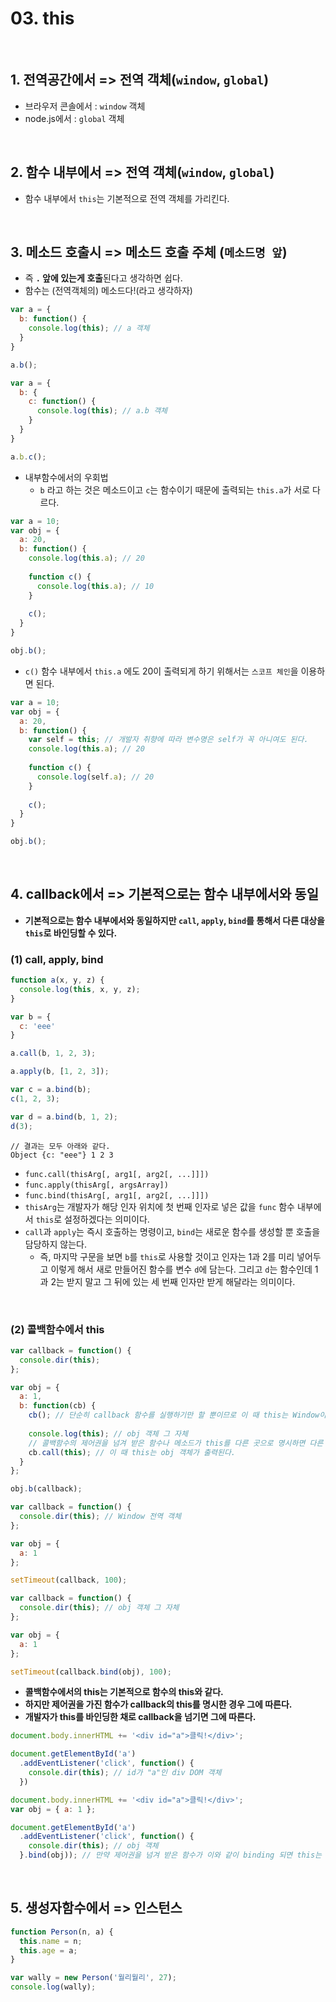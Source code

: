 # 03. this

<br>

## 1. 전역공간에서 => 전역 객체(`window`, `global`)

- 브라우저 콘솔에서 : `window` 객체
- node.js에서 : `global` 객체

<br>

## 2. 함수 내부에서 => 전역 객체(`window`, `global`)

- 함수 내부에서 `this`는 기본적으로 전역 객체를 가리킨다.

<br>

## 3. 메소드 호출시 => 메소드 호출 주체 (`메소드명 앞`)

- 즉 <b>`.` 앞에 있는게 호출</b>된다고 생각하면 쉽다.
- 함수는 (전역객체의) 메소드다!(라고 생각하자)

```javascript
var a = {
  b: function() {
    console.log(this); // a 객체
  }
}

a.b();
```

```javascript
var a = {
  b: {
    c: function() {
      console.log(this); // a.b 객체
    }
  }
}

a.b.c();
```

- 내부함수에서의 우회법
  - `b` 라고 하는 것은 메소드이고 `c`는 함수이기 때문에 출력되는 `this.a`가 서로 다르다.

```javascript
var a = 10;
var obj = {
  a: 20,
  b: function() {
    console.log(this.a); // 20
      
    function c() {
      console.log(this.a); // 10
    }
    
    c();
  }
}

obj.b();
```

- `c()` 함수 내부에서 `this.a` 에도 20이 출력되게 하기 위해서는 `스코프 체인`을 이용하면 된다.

```javascript
var a = 10;
var obj = {
  a: 20,
  b: function() {
    var self = this; // 개발자 취향에 따라 변수명은 self가 꼭 아니여도 된다.
    console.log(this.a); // 20
      
    function c() {
      console.log(self.a); // 20
    }
    
    c();
  }
}

obj.b();
```

<br>

## 4. callback에서 => 기본적으로는 함수 내부에서와 동일

- <b>기본적으로는 함수 내부에서와 동일하지만 `call`, `apply`, `bind`를 통해서 다른 대상을 `this`로 바인딩할 수 있다.</b>

### (1) call, apply, bind

```javascript
function a(x, y, z) {
  console.log(this, x, y, z);
}

var b = {
  c: 'eee'
}

a.call(b, 1, 2, 3);

a.apply(b, [1, 2, 3]);

var c = a.bind(b);
c(1, 2, 3);

var d = a.bind(b, 1, 2);
d(3);
```

```
// 결과는 모두 아래와 같다.
Object {c: "eee"} 1 2 3
```

- `func.call(thisArg[, arg1[, arg2[, ...]]])`
- `func.apply(thisArg[, argsArray])`
- `func.bind(thisArg[, arg1[, arg2[, ...]]])`
- `thisArg`는 개발자가 해당 인자 위치에 첫 번째 인자로 넣은 값을 `func` 함수 내부에서 `this`로 설정하겠다는 의미이다.
- `call`과 `apply`는 즉시 호출하는 명령이고, `bind`는 새로운 함수를 생성할 뿐 호출을 담당하지 않는다.
  - 즉, 마지막 구문을 보면 `b`를 `this`로 사용할 것이고 인자는 1과 2를 미리 넣어두고 이렇게 해서 새로 만들어진 함수를 변수 `d`에 담는다. 그리고 `d`는 함수인데 1과 2는 받지 말고 그 뒤에 있는 세 번째 인자만 받게 해달라는 의미이다.

<br>

### (2) 콜백함수에서 this

```javascript
var callback = function() {
  console.dir(this);
};

var obj = {
  a: 1,
  b: function(cb) {
    cb(); // 단순히 callback 함수를 실행하기만 할 뿐이므로 이 때 this는 Window이다.
    
    console.log(this); // obj 객체 그 자체
    // 콜백함수의 제어권을 넘겨 받은 함수나 메소드가 this를 다른 곳으로 명시하면 다른 결과가 나온다.
    cb.call(this); // 이 때 this는 obj 객체가 출력된다.
  }
};

obj.b(callback);
```

```javascript
var callback = function() {
  console.dir(this); // Window 전역 객체
};

var obj = {
  a: 1
};

setTimeout(callback, 100);
```

```javascript
var callback = function() {
  console.dir(this); // obj 객체 그 자체
};

var obj = {
  a: 1
};

setTimeout(callback.bind(obj), 100);
```

- <b>콜백함수에서의 this는 기본적으로 함수의 this와 같다.</b>
- <b>하지만 제어권을 가진 함수가 callback의 this를 명시한 경우 그에 따른다.</b>
- <b>개발자가 this를 바인딩한 채로 callback을 넘기면 그에 따른다.</b>

```javascript
document.body.innerHTML += '<div id="a">클릭!</div>';

document.getElementById('a')
  .addEventListener('click', function() {
    console.dir(this); // id가 "a"인 div DOM 객체
  })
```

```javascript
document.body.innerHTML += '<div id="a">클릭!</div>';
var obj = { a: 1 };

document.getElementById('a')
  .addEventListener('click', function() {
    console.dir(this); // obj 객체
  }.bind(obj)); // 만약 제어권을 넘겨 받은 함수가 이와 같이 binding 되면 this는 obj 객체 그 자체가 된다.
```

<br>

## 5. 생성자함수에서 => 인스턴스

```javascript
function Person(n, a) {
  this.name = n;
  this.age = a;
}

var wally = new Person('월리월리', 27);
console.log(wally);
```

